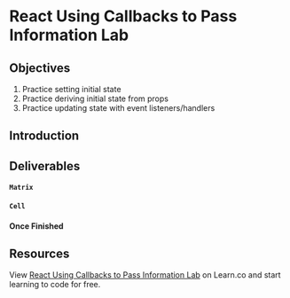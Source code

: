 # React Using Callbacks to Pass Information Lab


## Objectives

1. Practice setting initial state
2. Practice deriving initial state from props
3. Practice updating state with event listeners/handlers


## Introduction


## Deliverables

#### `Matrix`



#### `Cell`



#### Once Finished



## Resources

<p class='util--hide'>View <a href='https://learn.co/lessons/react-using-callbacks-to-pass-information-lab'>React Using Callbacks to Pass Information Lab</a> on Learn.co and start learning to code for free.</p>
